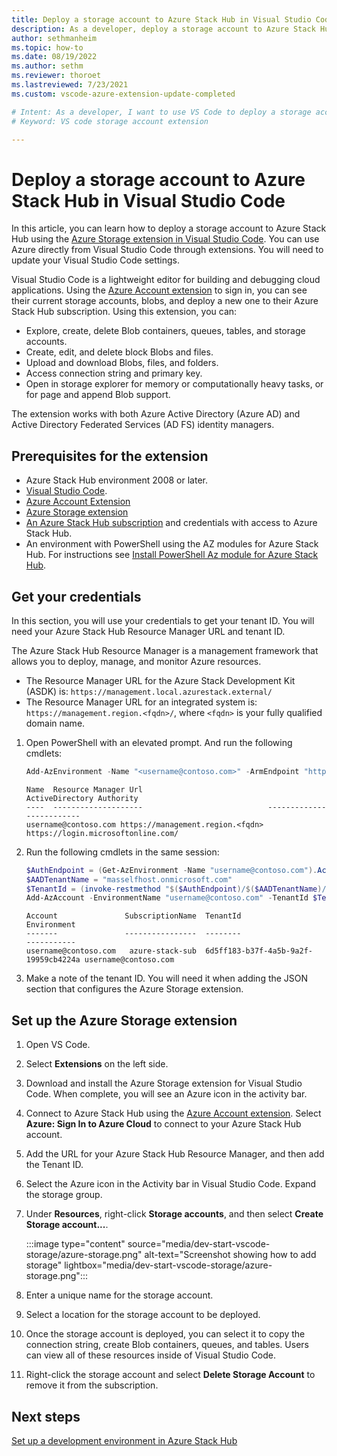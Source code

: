 ```yaml
---
title: Deploy a storage account to Azure Stack Hub in Visual Studio Code
description: As a developer, deploy a storage account to Azure Stack Hub in Visual Studio Code
author: sethmanheim
ms.topic: how-to
ms.date: 08/19/2022
ms.author: sethm
ms.reviewer: thoroet
ms.lastreviewed: 7/23/2021
ms.custom: vscode-azure-extension-update-completed

# Intent: As a developer, I want to use VS Code to deploy a storage account to Azure Stack Hub.
# Keyword: VS code storage account extension

---
```


# Deploy a storage account to Azure Stack Hub in Visual Studio Code

In this article, you can learn how to deploy a storage account to Azure Stack Hub using the [Azure Storage extension in Visual Studio Code](https://marketplace.visualstudio.com/items?itemName=ms-azuretools.vscode-azurestorage). You can use Azure directly from Visual Studio Code through extensions. You will need to update your Visual Studio Code settings.

Visual Studio Code is a lightweight editor for building and debugging cloud applications. Using the [Azure Account extension](azure-stack-dev-start-vscode-azure.md) to sign in, you can see their current storage accounts, blobs, and deploy a new one to their Azure Stack Hub subscription. Using this extension, you can:

- Explore, create, delete Blob containers, queues, tables, and storage accounts.
- Create, edit, and delete block Blobs and files.
- Upload and download Blobs, files, and folders.
- Access connection string and primary key.
- Open in storage explorer for memory or computationally heavy tasks, or for page and append Blob support.

The extension works with both Azure Active Directory (Azure AD) and Active Directory Federated Services (AD FS) identity managers.

## Prerequisites for the extension

- Azure Stack Hub environment 2008 or later.
- [Visual Studio Code](https://code.visualstudio.com/).
- [Azure Account Extension](https://github.com/Microsoft/vscode-azure-account)
- [Azure Storage extension](https://marketplace.visualstudio.com/items?itemName=ms-azuretools.vscode-azurestorage)
- [An Azure Stack Hub subscription](https://azure.microsoft.com/overview/azure-stack/)
    and credentials with access to Azure Stack Hub.
- An environment with PowerShell using the AZ modules for Azure Stack Hub. For 
    instructions see [Install PowerShell Az module for Azure Stack Hub](../operator/powershell-install-az-module.md?bc=%2fazure-stack%2fbreadcrumb%2ftoc.json%3fview%3dazs-2008&toc=%2fazure-stack%2fuser%2ftoc.json%3fview%3dazs-2008&preserve-view=true).

## Get your credentials

In this section, you will use your credentials to get your tenant ID. You will need your Azure Stack Hub Resource Manager URL and tenant ID.

The Azure Stack Hub Resource Manager is a management framework that allows you to deploy, manage, and monitor Azure resources.

- The Resource Manager URL for the Azure Stack Development Kit (ASDK) is: `https://management.local.azurestack.external/` 
- The Resource Manager URL for an integrated system is: `https://management.region.<fqdn>/`, where `<fqdn>` is your fully qualified domain name.

1. Open PowerShell with an elevated prompt. And run the following cmdlets:

   ```powershell
   Add-AzEnvironment -Name "<username@contoso.com>" -ArmEndpoint "https://management.region.<fqdn>"
   ```

   ```Output
   Name  Resource Manager Url                            ActiveDirectory Authority
   ----  --------------------                            -------------------------
   username@contoso.com https://management.region.<fqdn> https://login.microsoftonline.com/
   ```

2. Run the following cmdlets in the same session:

   ```powershell
   $AuthEndpoint = (Get-AzEnvironment -Name "username@contoso.com").ActiveDirectoryAuthority.TrimEnd('/')
   $AADTenantName = "masselfhost.onmicrosoft.com"
   $TenantId = (invoke-restmethod "$($AuthEndpoint)/$($AADTenantName)/.well-known/openid-configuration").issuer.TrimEnd('/').Split('/')[-1]
   Add-AzAccount -EnvironmentName "username@contoso.com" -TenantId $TenantId
   ```

   ```Output
   Account               SubscriptionName  TenantId                             Environment
   -------               ----------------  --------                             -----------
   username@contoso.com   azure-stack-sub  6d5ff183-b37f-4a5b-9a2f-19959cb4224a username@contoso.com
   ```

3. Make a note of the tenant ID. You will need it when adding the JSON section that configures the Azure Storage extension.

## Set up the Azure Storage extension

1. Open VS Code.

1. Select **Extensions** on the left side.

1. Download and install the Azure Storage extension for Visual Studio Code. When complete, you will see an Azure icon in the activity bar.

1. Connect to Azure Stack Hub using the [Azure Account extension](azure-stack-dev-start-vscode-azure.md). Select **Azure: Sign In to Azure Cloud** to connect to your Azure Stack Hub account.

1. Add the URL for your Azure Stack Hub Resource Manager, and then add the Tenant ID.

1. Select the Azure icon in the Activity bar in Visual Studio Code. Expand the storage group.

1. Under **Resources**, right-click **Storage accounts**, and then select **Create Storage account...**.

   :::image type="content" source="media/dev-start-vscode-storage/azure-storage.png" alt-text="Screenshot showing how to add storage" lightbox="media/dev-start-vscode-storage/azure-storage.png":::

1. Enter a unique name for the storage account.

1. Select a location for the storage account to be deployed.

1. Once the storage account is deployed, you can select it to copy the connection string, create Blob containers, queues, and tables. Users can view all of these resources inside of Visual Studio Code.

1. Right-click the storage account and select **Delete Storage Account** to remove it from the subscription.

## Next steps

[Set up a development environment in Azure Stack Hub](azure-stack-dev-start.md)
